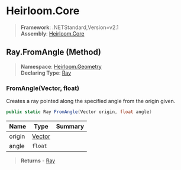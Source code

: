 # Heirloom.Core

> **Framework**: .NETStandard,Version=v2.1  
> **Assembly**: [Heirloom.Core][0]

## Ray.FromAngle (Method)

> **Namespace**: [Heirloom.Geometry][0]  
> **Declaring Type**: [Ray][1]

### FromAngle(Vector, float)

Creates a ray pointed along the specified angle from the origin given.

```cs
public static Ray FromAngle(Vector origin, float angle)
```

| Name   | Type        | Summary |
|--------|-------------|---------|
| origin | [Vector][2] |         |
| angle  | `float`     |         |

> **Returns** - [Ray][1]

[0]: ../../../Heirloom.Core.md
[1]: ../Ray.md
[2]: ../../Heirloom/Vector.md
